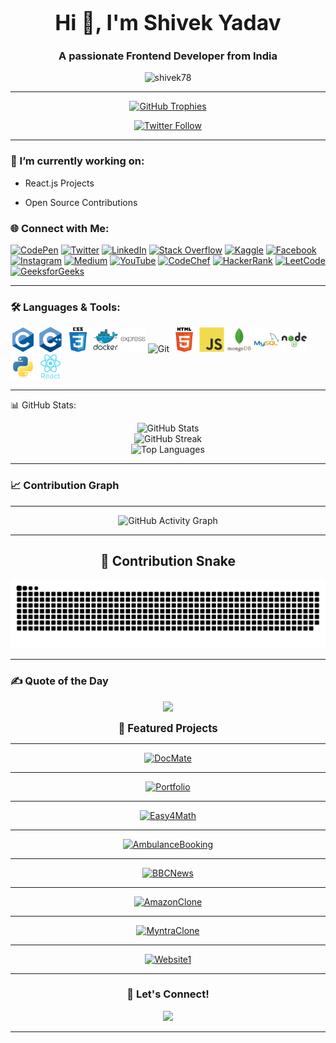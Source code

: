 <h1 align="center"><b><big>Hi 👋, I'm Shivek Yadav</big></b></h1>
<h3 align="center">A passionate Frontend Developer from India</h3>

<p align="center">
  <img src="https://komarev.com/ghpvc/?username=shivek78&label=Profile%20views&color=0e75b6&style=flat" alt="shivek78" />
</p>

---

<p align="center">
  <a href="https://github.com/ryo-ma/github-profile-trophy">
    <img src="https://github-profile-trophy.vercel.app/?username=shivek78&theme=onedark" alt="GitHub Trophies" />
  </a>
</p>


<p align="center">
  <a href="https://twitter.com/shivek_ydv" target="_blank">
    <img src="https://img.shields.io/twitter/follow/shivek_ydv?logo=twitter&style=for-the-badge" alt="Twitter Follow" />
  </a>
</p>

---

### 🔭 I’m currently working on:

- React.js Projects

- Open Source Contributions



### 🌐 Connect with Me:

<p align="left">
  <a href="https://codepen.io/shivek-yadav" target="_blank"><img src="https://raw.githubusercontent.com/rahuldkjain/github-profile-readme-generator/master/src/images/icons/Social/codepen.svg" height="30" width="40" alt="CodePen" /></a>
  <a href="https://twitter.com/shivek_ydv" target="_blank"><img src="https://raw.githubusercontent.com/rahuldkjain/github-profile-readme-generator/master/src/images/icons/Social/twitter.svg" height="30" width="40" alt="Twitter" /></a>
  <a href="https://linkedin.com/in/shivek-yadav" target="_blank"><img src="https://raw.githubusercontent.com/rahuldkjain/github-profile-readme-generator/master/src/images/icons/Social/linked-in-alt.svg" height="30" width="40" alt="LinkedIn" /></a>
  <a href="https://stackoverflow.com/users/your-id" target="_blank"><img src="https://raw.githubusercontent.com/rahuldkjain/github-profile-readme-generator/master/src/images/icons/Social/stack-overflow.svg" height="30" width="40" alt="Stack Overflow" /></a>
  <a href="https://kaggle.com/shivek_ydv" target="_blank"><img src="https://raw.githubusercontent.com/rahuldkjain/github-profile-readme-generator/master/src/images/icons/Social/kaggle.svg" height="30" width="40" alt="Kaggle" /></a>
  <a href="https://facebook.com/shivek.yadav" target="_blank"><img src="https://raw.githubusercontent.com/rahuldkjain/github-profile-readme-generator/master/src/images/icons/Social/facebook.svg" height="30" width="40" alt="Facebook" /></a>
  <a href="https://instagram.com/shivek_ydv" target="_blank"><img src="https://raw.githubusercontent.com/rahuldkjain/github-profile-readme-generator/master/src/images/icons/Social/instagram.svg" height="30" width="40" alt="Instagram" /></a>
  <a href="https://medium.com/@shivek_ydv" target="_blank"><img src="https://raw.githubusercontent.com/rahuldkjain/github-profile-readme-generator/master/src/images/icons/Social/medium.svg" height="30" width="40" alt="Medium" /></a>
  <a href="https://www.youtube.com/@shivek_ydv" target="_blank"><img src="https://raw.githubusercontent.com/rahuldkjain/github-profile-readme-generator/master/src/images/icons/Social/youtube.svg" height="30" width="40" alt="YouTube" /></a>
  <a href="https://www.codechef.com/users/shivek_ydv" target="_blank"><img src="https://cdn.jsdelivr.net/npm/simple-icons@3.1.0/icons/codechef.svg" height="30" width="40" alt="CodeChef" /></a>
  <a href="https://www.hackerrank.com/shivek_ydv" target="_blank"><img src="https://raw.githubusercontent.com/rahuldkjain/github-profile-readme-generator/master/src/images/icons/Social/hackerrank.svg" height="30" width="40" alt="HackerRank" /></a>
  <a href="https://leetcode.com/shivek_ydv" target="_blank"><img src="https://raw.githubusercontent.com/rahuldkjain/github-profile-readme-generator/master/src/images/icons/Social/leet-code.svg" height="30" width="40" alt="LeetCode" /></a>
  <a href="https://auth.geeksforgeeks.org/user/shivek_ydv" target="_blank"><img src="https://raw.githubusercontent.com/rahuldkjain/github-profile-readme-generator/master/src/images/icons/Social/geeks-for-geeks.svg" height="30" width="40" alt="GeeksforGeeks" /></a>
</p>

---

### 🛠️ Languages & Tools:

<p align="left">
  <img src="https://raw.githubusercontent.com/devicons/devicon/master/icons/c/c-original.svg" alt="C" width="40" height="40"/>
  <img src="https://raw.githubusercontent.com/devicons/devicon/master/icons/cplusplus/cplusplus-original.svg" alt="C++" width="40" height="40"/>
  <img src="https://raw.githubusercontent.com/devicons/devicon/master/icons/css3/css3-original-wordmark.svg" alt="CSS3" width="40" height="40"/>
  <img src="https://raw.githubusercontent.com/devicons/devicon/master/icons/docker/docker-original-wordmark.svg" alt="Docker" width="40" height="40"/>
  <img src="https://raw.githubusercontent.com/devicons/devicon/master/icons/express/express-original-wordmark.svg" alt="Express.js" width="40" height="40"/>
  <img src="https://www.vectorlogo.zone/logos/git-scm/git-scm-icon.svg" alt="Git" width="40" height="40"/>
  <img src="https://raw.githubusercontent.com/devicons/devicon/master/icons/html5/html5-original-wordmark.svg" alt="HTML5" width="40" height="40"/>
  <img src="https://raw.githubusercontent.com/devicons/devicon/master/icons/javascript/javascript-original.svg" alt="JavaScript" width="40" height="40"/>
  <img src="https://raw.githubusercontent.com/devicons/devicon/master/icons/mongodb/mongodb-original-wordmark.svg" alt="MongoDB" width="40" height="40"/>
  <img src="https://raw.githubusercontent.com/devicons/devicon/master/icons/mysql/mysql-original-wordmark.svg" alt="MySQL" width="40" height="40"/>
  <img src="https://raw.githubusercontent.com/devicons/devicon/master/icons/nodejs/nodejs-original-wordmark.svg" alt="Node.js" width="40" height="40"/>
  <img src="https://raw.githubusercontent.com/devicons/devicon/master/icons/python/python-original.svg" alt="Python" width="40" height="40"/>
  <img src="https://raw.githubusercontent.com/devicons/devicon/master/icons/react/react-original-wordmark.svg" alt="React" width="40" height="40"/>
</p>

---

📊 GitHub Stats:

<p align="center">
  <img src="https://github-readme-stats.vercel.app/api?username=shivek78&theme=dark&hide_border=false&show_icons=true" alt="GitHub Stats" /><br/>
  <img src="https://github-readme-streak-stats.herokuapp.com/?user=shivek78&theme=dark&hide_border=false" alt="GitHub Streak" /><br/>
  <img src="https://github-readme-stats.vercel.app/api/top-langs/?username=shivek78&layout=compact&theme=dark&hide_border=false" alt="Top Languages" />
</p>

---

### 📈 Contribution Graph

---

<p align="center">
  <img src="https://github-readme-activity-graph.vercel.app/graph?username=shivek78&theme=react-dark&hide_border=true" alt="GitHub Activity Graph" />
</p>

---
<div align="center">

## 🐍 Contribution Snake
![snake gif](https://github.com/shivek78/shivek78/blob/output/github-snake-dark.svg)


---
  
</div>



### ✍️ Quote of the Day

<p align="center">
  <img src="https://quotes-github-readme.vercel.app/api?type=horizontal&theme=radical" />
</p>



  <div align="center">
</p>
<b><big>🚀 Featured Projects</big></b>

---


[![DocMate](https://img.shields.io/badge/DocMate-MERN%20App-blue?style=for-the-badge&logo=appveyor)](https://github.com/shivek78/Docmate)

---


[![Portfolio](https://img.shields.io/badge/Portfolio-Website-green?style=for-the-badge&logo=appveyor)](https://github.com/shivek78/Portfolio)

---


[![Easy4Math](https://img.shields.io/badge/Easy4Math-React%20App-yellow?style=for-the-badge&logo=appveyor)](https://github.com/shivek78/Easy4Math)

---


[![AmbulanceBooking](https://img.shields.io/badge/AmbulanceBooking-MERN%20App-red?style=for-the-badge&logo=appveyor)](https://github.com/shivek78/AmbulanceBooking)

---


[![BBCNews](https://img.shields.io/badge/BBCNews-News%20App-orange?style=for-the-badge&logo=appveyor)](https://github.com/shivek78/BBCNews)

---


[![AmazonClone](https://img.shields.io/badge/AmazonClone-Ecommerce%20App-blueviolet?style=for-the-badge&logo=appveyor)](https://github.com/shivek78/AmazonClone)

---


[![MyntraClone](https://img.shields.io/badge/MyntraClone-Ecommerce%20App-purple?style=for-the-badge&logo=appveyor)](https://github.com/shivek78/MyntraClone)

---


[![Website1](https://img.shields.io/badge/Website1-Personal%20Site-lightgrey?style=for-the-badge&logo=appveyor)](https://github.com/shivek78/Website1)

---
</div>

<h3 align="center">🤝 Let's Connect!</h3>
<p align="center">
  <a href="mailto:shivek.yadav@email.com"><img src="https://img.shields.io/badge/Email-D14836?style=for-the-badge&logo=gmail&logoColor=white"></a>

---  



